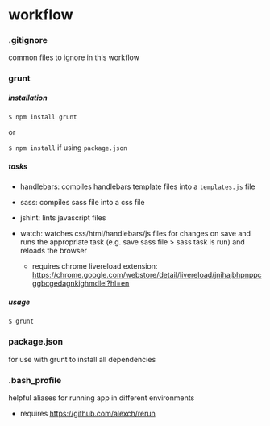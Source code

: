 # workflow

### .gitignore
common files to ignore in this workflow

### grunt

##### installation

`$ npm install grunt`

or 

`$ npm install` if using `package.json`

##### tasks

* handlebars: compiles handlebars template files into a `templates.js` file

* sass: compiles sass file into a css file

* jshint: lints javascript files

* watch: watches css/html/handlebars/js files for changes on save and runs the appropriate task (e.g. save sass file > sass task is run) and reloads the browser

	* requires chrome livereload extension: https://chrome.google.com/webstore/detail/livereload/jnihajbhpnppcggbcgedagnkighmdlei?hl=en 

##### usage
`$ grunt`

### package.json
for use with grunt to install all dependencies

### .bash_profile
helpful aliases for running app in different environments

* requires https://github.com/alexch/rerun
